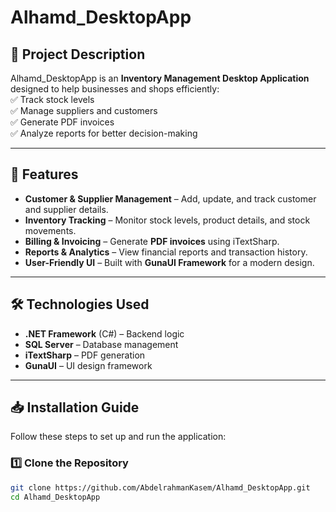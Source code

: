 # Alhamd_DesktopApp

## 📌 Project Description
Alhamd_DesktopApp is an **Inventory Management Desktop Application** designed to help businesses and shops efficiently:  
✅ Track stock levels  
✅ Manage suppliers and customers  
✅ Generate PDF invoices  
✅ Analyze reports for better decision-making  

---

## 🚀 Features
- **Customer & Supplier Management** – Add, update, and track customer and supplier details.  
- **Inventory Tracking** – Monitor stock levels, product details, and stock movements.  
- **Billing & Invoicing** – Generate **PDF invoices** using iTextSharp.  
- **Reports & Analytics** – View financial reports and transaction history.  
- **User-Friendly UI** – Built with **GunaUI Framework** for a modern design.  

---

## 🛠 Technologies Used
- **.NET Framework** (C#) – Backend logic  
- **SQL Server** – Database management  
- **iTextSharp** – PDF generation  
- **GunaUI** – UI design framework  

---

## 📥 Installation Guide
Follow these steps to set up and run the application:

### 1️⃣ Clone the Repository
```sh
git clone https://github.com/AbdelrahmanKasem/Alhamd_DesktopApp.git
cd Alhamd_DesktopApp
